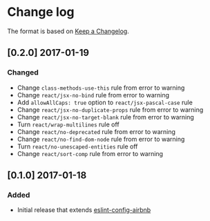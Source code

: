 # Change log

The format is based on [Keep a Changelog](http://keepachangelog.com/).

## [0.2.0] 2017-01-19

### Changed

 - Change `class-methods-use-this` rule from error to warning
 - Change `react/jsx-no-bind` rule from error to warning
 - Add `allowAllCaps: true` option to `react/jsx-pascal-case` rule
 - Change `react/jsx-no-duplicate-props` rule from error to warning
 - Change `react/jsx-no-target-blank` rule from error to warning
 - Turn `react/wrap-multilines` rule off
 - Change `react/no-deprecated` rule from error to warning
 - Change `react/no-find-dom-node` rule from error to warning
 - Turn `react/no-unescaped-entities` rule off
 - Change `react/sort-comp` rule from error to warning

## [0.1.0] 2017-01-18

### Added

 - Initial release that extends [eslint-config-airbnb](https://github.com/airbnb/javascript/tree/master/packages/eslint-config-airbnb)
